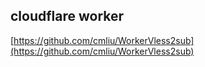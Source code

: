 ## cloudflare worker

[https://github.com/cmliu/WorkerVless2sub](https://github.com/cmliu/WorkerVless2sub)
